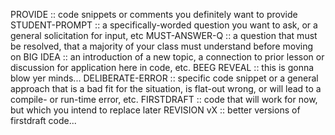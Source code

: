 PROVIDE :: code snippets or comments you definitely want to provide
STUDENT-PROMPT :: a specifically-worded question you want to ask, or a general solicitation for input, etc
MUST-ANSWER-Q :: a question that must be resolved, that a majority of your class must understand before moving on
BIG IDEA :: an introduction of a new topic, a connection to prior lesson or discussion for application here in code, etc.
BEEG REVEAL :: this is gonna blow yer minds...
DELIBERATE-ERROR :: specific code snippet or a general approach that is a bad fit for the situation, is flat-out wrong, or will lead to a compile- or run-time error, etc.
FIRSTDRAFT :: code that will work for now, but which you intend to replace later
REVISION vX :: better versions of firstdraft code...
